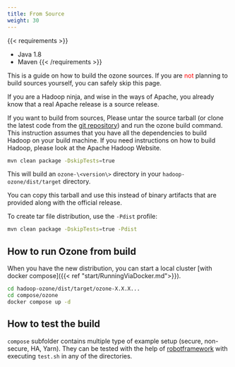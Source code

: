 ```yaml
---
title: From Source
weight: 30
---
```

<!---
  Licensed to the Apache Software Foundation (ASF) under one or more
  contributor license agreements.  See the NOTICE file distributed with
  this work for additional information regarding copyright ownership.
  The ASF licenses this file to You under the Apache License, Version 2.0
  (the "License"); you may not use this file except in compliance with
  the License.  You may obtain a copy of the License at

      http://www.apache.org/licenses/LICENSE-2.0

  Unless required by applicable law or agreed to in writing, software
  distributed under the License is distributed on an "AS IS" BASIS,
  WITHOUT WARRANTIES OR CONDITIONS OF ANY KIND, either express or implied.
  See the License for the specific language governing permissions and
  limitations under the License.
-->

{{< requirements >}}
 * Java 1.8
 * Maven
{{< /requirements >}}

<div class="alert alert-info" role="alert">

This is a guide on how to build the ozone sources.  If you are <font
color="red">not</font>
planning to build sources yourself, you can safely skip this page.

</div>

If you are a Hadoop ninja, and wise in the ways of Apache, you already know
that a real Apache release is a source release.

If you want to build from sources, Please untar the source tarball (or clone the latest code 
from the [git repository](https://github.com/apache/ozone)) and run the ozone build command. This instruction assumes that you have all the
dependencies to build Hadoop on your build machine. If you need instructions
on how to build Hadoop, please look at the Apache Hadoop Website.

```bash
mvn clean package -DskipTests=true
```

This will build an `ozone-\<version\>` directory in your `hadoop-ozone/dist/target` directory.

You can copy this tarball and use this instead of binary artifacts that are
provided along with the official release.

To create tar file distribution, use the `-Pdist` profile:

```bash
mvn clean package -DskipTests=true -Pdist
```

## How to run Ozone from build

When you have the new distribution, you can start a local cluster [with docker compose]({{< ref "start/RunningViaDocker.md">}}).

```bash
cd hadoop-ozone/dist/target/ozone-X.X.X...
cd compose/ozone
docker compose up -d
```

## How to test the build

`compose` subfolder contains multiple type of example setup (secure, non-secure, HA, Yarn). They can be tested with the help of [robotframework](http://robotframework.org/) with executing `test.sh` in any of the directories.